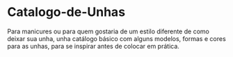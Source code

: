 # Catalogo-de-Unhas
Para manicures ou para quem gostaria de um estilo diferente de como deixar sua unha, unha catálogo básico com alguns modelos, formas e cores para as unhas, para se inspirar antes de colocar em prática.

